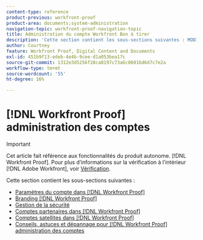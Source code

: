 ```yaml
---
content-type: reference
product-previous: workfront-proof
product-area: documents;system-administration
navigation-topic: workfront-proof-navigation-topic
title: Administration du compte Workfront Bon à tirer
description: 'Cette section contient les sous-sections suivantes : MODIFIEZ-MOI.'
author: Courtney
feature: Workfront Proof, Digital Content and Documents
exl-id: 451b9f13-edeb-4e4b-9cee-d1a053bea17c
source-git-commit: 1312e3d5256f28ca0197c73a6c06016d6d7c7e2a
workflow-type: tm+mt
source-wordcount: '55'
ht-degree: 16%

---
```


# [!DNL Workfront Proof] administration des comptes

>[!IMPORTANT]
>
>Cet article fait référence aux fonctionnalités du produit autonome. [!DNL Workfront Proof]. Pour plus d’informations sur la vérification à l’intérieur [!DNL Adobe Workfront], voir [Vérification](../../review-and-approve-work/proofing/proofing.md).

Cette section contient les sous-sections suivantes :

* [Paramètres du compte dans [!DNL Workfront Proof]](../../workfront-proof/wp-acct-admin/account-settings/account-settings.md)
* [Branding [!DNL Workfront Proof]](../../workfront-proof/wp-acct-admin/branding/branding.md)
* [Gestion de la sécurité](../../workfront-proof/wp-acct-admin/managing-security/manage-security.md)
* [Comptes partenaires dans [!DNL Workfront Proof]](../../workfront-proof/wp-acct-admin/partner-accounts/partner-accounts.md)
* [Comptes satellites dans [!DNL Workfront Proof]](../../workfront-proof/wp-acct-admin/satellite-accounts/satellite-accounts.md)
* [Conseils, astuces et dépannage pour [!DNL Workfront Proof] administration des comptes](../../workfront-proof/wp-acct-admin/tips-tricks-and-troubleshooting/tips-tricks-and-troubleshooting.md)
